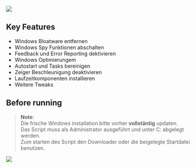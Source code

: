 <img src="https://github.com/Marvin700/Windows_Optimisation_Pack/blob/main/_Files/Titelbild.png"> 

## Key Features
* Windows Bloatware entfernen
* Windows Spy Funktionen abschalten 
* Feedback und Error Reporting dektivieren
* Windows Optimierungem
* Autostart und Tasks bereinigen
* Zeiger Beschleunigung deaktivieren
* Laufzeitkomponenten installieren
* Weitere Tweaks

## Before running
> **Note**: <BR> 
Die frische Windows installation bitte vorher <b>vollstäntig</b> updaten. <BR>
Das Script muss als Administrator ausgeführt und unter C: abgelegt werden. <BR>
Zum starten des Script den Downloader oder die beigelegte Startdatei benutzen.

<a href="https://github.com/Marvin700/Windows_Optimisation_Pack/releases/latest"><img src="https://github.com/Marvin700/Windows_Optimisation_Pack/blob/main/_Files/DownloadButton.png"></a>
